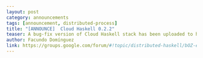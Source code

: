 ```yaml
---
layout: post
category: announcements
tags: [announcement, distributed-process]
title: "[ANNOUNCE]  Cloud Haskell 0.2.2"
teaser: A bug-fix version of Cloud Haskell stack has been uploaded to hackage.
author: Facundo Domínguez
link: https://groups.google.com/forum/#!topic/distributed-haskell/bOZ-ey43myE
---
```


